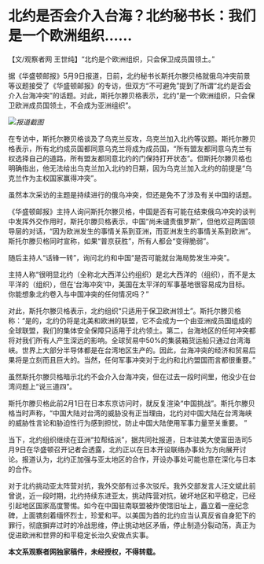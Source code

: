 # 北约是否会介入台海？北约秘书长：我们是一个欧洲组织……

【文/观察者网 王世纯】“北约是个欧洲组织，只会保卫成员国领土。”

据《华盛顿邮报》5月9日报道，日前，北约秘书长斯托尔滕贝格就俄乌冲突前景等议题接受了《华盛顿邮报》的专访，但双方“不可避免”提到了所谓“北约是否会介入台海冲突”的话题。对此，斯托尔滕贝格表示，北约“是一个欧洲组织，只会保卫欧洲成员国领土，不会成为亚洲组织”。

![](https://inews.gtimg.com/newsapp_bt/0/15792516887/1000)_报道截图_

在专访中，斯托尔滕贝格谈及了乌克兰反攻，乌克兰加入北约等议题。斯托尔滕贝格表示，所有北约成员国都同意乌克兰将成为成员国，“所有盟友都同意乌克兰有权选择自己的道路，所有盟友都同意北约的门保持打开状态”。但斯托尔滕贝格也明确指出，他无法给出乌克兰加入北约的日期，因为乌克兰加入北约的前提是“乌克兰作为主权国家赢得冲突”。

虽然本次采访的主题是持续进行的俄乌冲突，但还是免不了涉及有关中国的话题。

《华盛顿邮报》主持人询问斯托尔滕贝格，中国是否有可能在结束俄乌冲突的谈判中发挥外交作用时，斯托尔滕贝格表示，中国“尚未谴责俄罗斯”，但他欢迎两国领导层的对话，“因为欧洲发生的事情关系到亚洲，而亚洲发生的事情关系到欧洲”。斯托尔滕贝格同时宣称，如果“普京获胜”，所有人都会“变得脆弱”。

随后主持人“话锋一转”，询问北约和中国“是否可能就台海局势发生冲突”。

主持人称“很明显北约（全称北大西洋公约组织）是北大西洋的（组织），而不是太平洋的（组织），但在‘台海冲突’中，美国在太平洋的军事基地很容易成为目标。你能想象北约卷入与中国冲突的任何情况吗？”

对此，斯托尔滕贝格表示，北约组织“只适用于保卫欧洲领土”。斯托尔滕贝格称：“是的，北约仍将是北美和欧洲的联盟，它不会成为一个由亚洲成员国组成的全球联盟，我们的集体安全保障只适用于北约领土。第二，台海地区的任何冲突都将对我们所有人产生深远的影响。全球贸易中50%的集装箱货运船只通过台湾海峡。世界上大部分半导体都是在台湾地区生产的。因此，台海冲突的经济和贸易后果将是立刻而且巨大的。当然，任何军事冲突对于北约和北约盟国而言都很重要。”

虽然斯托尔滕贝格暗示北约不会介入台海冲突，但在过去一段时间里，他没少在台湾问题上“说三道四”。

斯托尔滕贝格此前2月1日在日本东京访问时，就反复渲染“中国挑战”。斯托尔滕贝格当时声称，“中国大陆对台湾的威胁没有正当理由，北约对中国大陆在台湾海峡的威胁性言论和胁迫性行为感到担忧，防止中国大陆使用军事力量至关重要。
”

当下，北约组织继续在亚洲“拉帮结派”，据共同社报道，日本驻美大使富田浩司5月9日在华盛顿召开记者会透露，北约正以在日本开设联络办事处为方向展开讨论。报道认为，北约正加强与亚太地区的合作，开设办事处可能也意在深化与日本的合作。

对于北约挑动亚太阵营对抗，我外交部有过多次驳斥。我外交部发言人汪文斌此前曾说，近一段时期，北约持续东进亚太，挑动阵营对抗，破坏地区和平稳定，已经引起地区国家高度警惕。如今在中国驻南联盟被炸使馆旧址上，矗立着一座纪念碑，上面镌刻着缅怀烈士，珍爱和平。以美国为首的北约应当认真反省自身犯下的罪行，彻底摒弃过时的冷战思维，停止挑动地区矛盾，停止制造分裂动荡，真正为促进欧洲和世界的和平稳定长治久安做点实事。

**本文系观察者网独家稿件，未经授权，不得转载。**


